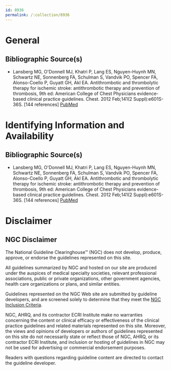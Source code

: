 ```yaml
---
id: 8936
permalink: /:collection/8936
---
```


# General

## Bibliographic Source(s)

- Lansberg MG, O'Donnell MJ, Khatri P, Lang ES, Nguyen-Huynh MN, Schwartz NE, Sonnenberg FA, Schulman S, Vandvik PO, Spencer FA, Alonso-Coello P, Guyatt GH, Akl EA. Antithrombotic and thrombolytic therapy for ischemic stroke: antithrombotic therapy and prevention of thrombosis, 9th ed: American College of Chest Physicians evidence-based clinical practice guidelines. Chest. 2012 Feb;141(2 Suppl):e601S-36S. [144 references] [ PubMed ](http://www.ncbi.nlm.nih.gov/entrez/query.fcgi?cmd=Retrieve&db=pubmed&dopt=Abstract&list_uids=22315273)

# Identifying Information and Availability

## Bibliographic Source(s)

- Lansberg MG, O'Donnell MJ, Khatri P, Lang ES, Nguyen-Huynh MN, Schwartz NE, Sonnenberg FA, Schulman S, Vandvik PO, Spencer FA, Alonso-Coello P, Guyatt GH, Akl EA. Antithrombotic and thrombolytic therapy for ischemic stroke: antithrombotic therapy and prevention of thrombosis, 9th ed: American College of Chest Physicians evidence-based clinical practice guidelines. Chest. 2012 Feb;141(2 Suppl):e601S-36S. [144 references] [ PubMed ](http://www.ncbi.nlm.nih.gov/entrez/query.fcgi?cmd=Retrieve&db=pubmed&dopt=Abstract&list_uids=22315273)

# Disclaimer

## NGC Disclaimer

The National Guideline Clearinghouse™ (NGC) does not develop, produce, approve, or endorse the guidelines represented on this site.

All guidelines summarized by NGC and hosted on our site are produced under the auspices of medical specialty societies, relevant professional associations, public or private organizations, other government agencies, health care organizations or plans, and similar entities.

Guidelines represented on the NGC Web site are submitted by guideline developers, and are screened solely to determine that they meet the [NGC Inclusion Criteria](/help-and-about/summaries/inclusion-criteria).

NGC, AHRQ, and its contractor ECRI Institute make no warranties concerning the content or clinical efficacy or effectiveness of the clinical practice guidelines and related materials represented on this site. Moreover, the views and opinions of developers or authors of guidelines represented on this site do not necessarily state or reflect those of NGC, AHRQ, or its contractor ECRI Institute, and inclusion or hosting of guidelines in NGC may not be used for advertising or commercial endorsement purposes.

Readers with questions regarding guideline content are directed to contact the guideline developer.

